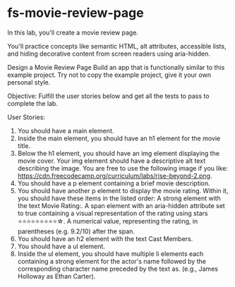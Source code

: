 # fs-movie-review-page

In this lab, you'll create a movie review page.

You'll practice concepts like semantic HTML, alt attributes, accessible lists, and hiding decorative content from screen readers using aria-hidden.

Design a Movie Review Page
Build an app that is functionally similar to this example project. Try not to copy the example project, give it your own personal style.

Objective: Fulfill the user stories below and get all the tests to pass to complete the lab.

User Stories:

1.  You should have a main element.
2.  Inside the main element, you should have an h1 element for the movie title.
3.  Below the h1 element, you should have an img element displaying the movie cover. Your img element should have a descriptive alt text describing the image. You are free to use the following image if you like: https://cdn.freecodecamp.org/curriculum/labs/rise-beyond-2.png.
4.  You should have a p element containing a brief movie description.
5.  You should have another p element to display the movie rating. Within it, you should have these items in the listed order:
A strong element with the text Movie Rating:.
A span element with an aria-hidden attribute set to true containing a visual representation of the rating using stars ⭐⭐⭐⭐⭐⭐⭐⭐⭐☆.
A numerical value, representing the rating, in parentheses (e.g. 9.2/10) after the span.
6.  You should have an h2 element with the text Cast Members.
7.  You should have a ul element.
8.  Inside the ul element, you should have multiple li elements each containing a strong element for the actor's name followed by the corresponding character name preceded by the text as. (e.g., James Holloway as Ethan Carter).